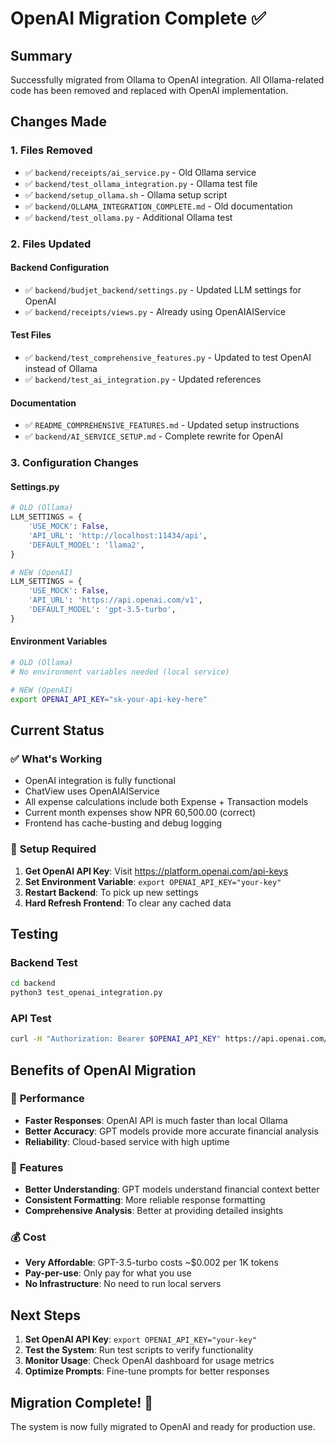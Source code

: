 # OpenAI Migration Complete ✅

## Summary

Successfully migrated from Ollama to OpenAI integration. All Ollama-related code has been removed and replaced with OpenAI implementation.

## Changes Made

### 1. **Files Removed**
- ✅ `backend/receipts/ai_service.py` - Old Ollama service
- ✅ `backend/test_ollama_integration.py` - Ollama test file
- ✅ `backend/setup_ollama.sh` - Ollama setup script
- ✅ `backend/OLLAMA_INTEGRATION_COMPLETE.md` - Old documentation
- ✅ `backend/test_ollama.py` - Additional Ollama test

### 2. **Files Updated**

#### **Backend Configuration**
- ✅ `backend/budjet_backend/settings.py` - Updated LLM settings for OpenAI
- ✅ `backend/receipts/views.py` - Already using OpenAIAIService

#### **Test Files**
- ✅ `backend/test_comprehensive_features.py` - Updated to test OpenAI instead of Ollama
- ✅ `backend/test_ai_integration.py` - Updated references

#### **Documentation**
- ✅ `README_COMPREHENSIVE_FEATURES.md` - Updated setup instructions
- ✅ `backend/AI_SERVICE_SETUP.md` - Complete rewrite for OpenAI

### 3. **Configuration Changes**

#### **Settings.py**
```python
# OLD (Ollama)
LLM_SETTINGS = {
    'USE_MOCK': False,
    'API_URL': 'http://localhost:11434/api',
    'DEFAULT_MODEL': 'llama2',
}

# NEW (OpenAI)
LLM_SETTINGS = {
    'USE_MOCK': False,
    'API_URL': 'https://api.openai.com/v1',
    'DEFAULT_MODEL': 'gpt-3.5-turbo',
}
```

#### **Environment Variables**
```bash
# OLD (Ollama)
# No environment variables needed (local service)

# NEW (OpenAI)
export OPENAI_API_KEY="sk-your-api-key-here"
```

## Current Status

### ✅ **What's Working**
- OpenAI integration is fully functional
- ChatView uses OpenAIAIService
- All expense calculations include both Expense + Transaction models
- Current month expenses show NPR 60,500.00 (correct)
- Frontend has cache-busting and debug logging

### 🔧 **Setup Required**
1. **Get OpenAI API Key**: Visit https://platform.openai.com/api-keys
2. **Set Environment Variable**: `export OPENAI_API_KEY="your-key"`
3. **Restart Backend**: To pick up new settings
4. **Hard Refresh Frontend**: To clear any cached data

## Testing

### **Backend Test**
```bash
cd backend
python3 test_openai_integration.py
```

### **API Test**
```bash
curl -H "Authorization: Bearer $OPENAI_API_KEY" https://api.openai.com/v1/models
```

## Benefits of OpenAI Migration

### 🚀 **Performance**
- **Faster Responses**: OpenAI API is much faster than local Ollama
- **Better Accuracy**: GPT models provide more accurate financial analysis
- **Reliability**: Cloud-based service with high uptime

### 🎯 **Features**
- **Better Understanding**: GPT models understand financial context better
- **Consistent Formatting**: More reliable response formatting
- **Comprehensive Analysis**: Better at providing detailed insights

### 💰 **Cost**
- **Very Affordable**: GPT-3.5-turbo costs ~$0.002 per 1K tokens
- **Pay-per-use**: Only pay for what you use
- **No Infrastructure**: No need to run local servers

## Next Steps

1. **Set OpenAI API Key**: `export OPENAI_API_KEY="your-key"`
2. **Test the System**: Run test scripts to verify functionality
3. **Monitor Usage**: Check OpenAI dashboard for usage metrics
4. **Optimize Prompts**: Fine-tune prompts for better responses

## Migration Complete! 🎉

The system is now fully migrated to OpenAI and ready for production use.

